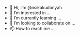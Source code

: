 - 👋 Hi, I’m @nsikakudonyah
- 👀 I’m interested in ...
- 🌱 I’m currently learning ...
- 💞️ I’m looking to collaborate on ...
- 📫 How to reach me ...

<!---
nsikakudonyah/nsikakudonyah is a ✨ special ✨ repository because its `README.md` (this file) appears on your GitHub profile.
You can click the Preview link to take a look at your changes.
--->
